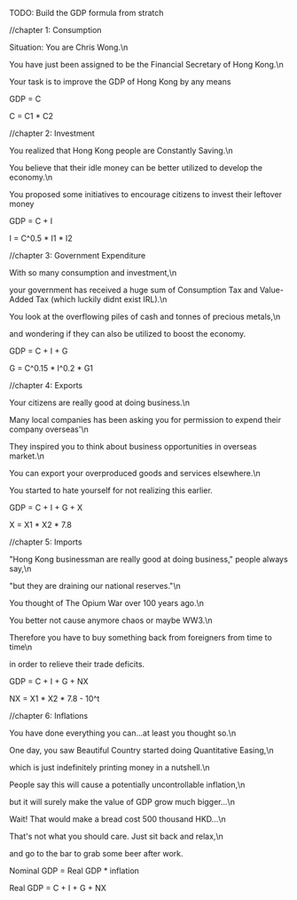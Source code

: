 TODO: Build the GDP formula from stratch

//chapter 1: Consumption

Situation: You are Chris Wong.\n

You have just been assigned to be the Financial Secretary of Hong Kong.\n

Your task is to improve the GDP of Hong Kong by any means

GDP = C

C = C1 * C2


//chapter 2: Investment

You realized that Hong Kong people are Constantly Saving.\n

You believe that their idle money can be better utilized to develop the economy.\n

You proposed some initiatives to encourage citizens to invest their leftover money

GDP = C + I

I = C^0.5 * I1 * I2


//chapter 3: Government Expenditure

With so many consumption and investment,\n

your government has received a huge sum of Consumption Tax and Value-Added Tax (which luckily didnt exist IRL).\n

You look at the overflowing piles of cash and tonnes of precious metals,\n

and wondering if they can also be utilized to boost the economy.

GDP = C + I + G

G = C^0.15 * I^0.2 * G1


//chapter 4: Exports

Your citizens are really good at doing business.\n

Many local companies has been asking you for permission to expend their company overseas'\n

They inspired you to think about business opportunities in overseas market.\n

You can export your overproduced goods and services elsewhere.\n

You started to hate yourself for not realizing this earlier.

GDP = C + I + G + X

X = X1 * X2 * 7.8


//chapter 5: Imports

"Hong Kong businessman are really good at doing business," people always say,\n

"but they are draining our national reserves."\n

You thought of The Opium War over 100 years ago.\n

You better not cause anymore chaos or maybe WW3.\n

Therefore you have to buy something back from foreigners from time to time\n

in order to relieve their trade deficits.

GDP = C + I + G + NX

NX = X1 * X2 * 7.8 - 10^t


//chapter 6: Inflations

You have done everything you can...at least you thought so.\n

One day, you saw Beautiful Country started doing Quantitative Easing,\n

which is just indefinitely printing money in a nutshell.\n

People say this will cause a potentially uncontrollable inflation,\n

but it will surely make the value of GDP grow much bigger...\n

Wait! That would make a bread cost 500 thousand HKD...\n

That's not what you should care. Just sit back and relax,\n

and go to the bar to grab some beer after work.

Nominal GDP = Real GDP * inflation

Real GDP = C + I + G + NX
